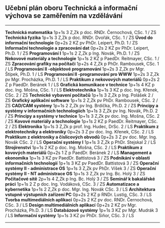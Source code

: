 ## Učební plán oboru Technická a informační výchova se zaměřením na vzdělávání

  ----------------------------------------------------- ------- --- ------ ---- ----------------------------- --------
  **Technická matematika**                              1p+1s   3   Z,Zk   p    doc. RNDr. Černochová, CSc.   1 / ZS
  **Technická fyzika**                                  1p+1s   3   Z,Zk   p    doc. RNDr. Dvořák, CSc.       1 / ZS
  **Úvod do informační technologie**                    0p+2s   2   KZ     pv   PhDr. Leipert, Ph.D.          1 / ZS
  **Informační technologie a zpracování dat**           0p+2s   2   KZ     pv   PhDr. Leipert, Ph.D.          1 / ZS
  **Programování I**                                    1p+1s   2   Z,Zk   p    Ing. Novák, Ph.D.             1 / ZS
  **Nekovové materiály a technologie**                  1p+1s   2   KZ     p    PaedDr. Reitmayer, CSc.       1 / ZS
  **Zpracování grafiky na počítači**                    1p+2s   4   Z,Zk   p    PhDr. Rambousek, CSc.         1 / LS
  **Programování II -objektové programování**           1p+2s   3   Z,Zk   pv   Mgr. Štípek, Ph.D.            1 / LS
  **Programování II -programování pro WWW**             1p+2s   3   Z,Zk   pv   Mgr. Procházka, Ph.D.         1 / LS
  **Praktikum z nekovových materiálů**                  0p+2s   2   Z      p    PaedDr. Beránek               1 / LS
  **Grafická komunikace v technice**                    1p+1s   4   KZ     p    doc. Ing. Mošna, CSc.         1 / LS
  **Elektrotechnika**                                   1p+1s   3   KZ     p    doc. Ing. Křenek, CSc.        2 / ZS
  **Technické vybavení počítačů**                       1p+1s   3   Z,Zk   p    Ing. Polášek                  2 / ZS
  **Grafický aplikační software**                       1p+1s   2   Z,Zk   pv   PhDr. Rambousek, CSc.         2 / ZS
  **CAD/CAM systémy**                                   1p+1s   2   Z,Zk   pv   Ing. Brdička, Ph.D.           2 / ZS
  **Principy a systémy v informačních technologiích**   1p+1s   3   Z,Zk   pv   Ing. Novák, Ph.D.             2 / ZS
  **Principy a systémy v technice**                     1p+1s   3   Z,Zk   pv   doc. Ing. Mošna, CSc.         2 / ZS
  **Kovové materiály a technologie**                    1p+1s   2   KZ     p    PaedDr. Reitmayer, CSc.       2 / ZS
  **Elektronika**                                       1p+1s   3   Z,Zk   p    prof. Ing. Hudec, DrSc.       2 / LS
  **Praktikum z elektrotechniky a elektroniky**         0p+2s   3   Z      pv   doc. Ing. Křenek, CSc.        2 / LS
  **Praktikum z elektroniky a číslicových obvodů**      0p+2s   3   Z      pv   doc. Mgr. Ing. Novák CSc.     2 / LS
  **Operační systémy I**                                1p+1s   3   Z,Zk   p    PhDr. Stejskal                2 / LS
  **Strojírenství**                                     1p+1s   2   KZ     p    doc. Ing. Mošna, CSc.         2 / LS
  **Praktikum z kovových materiálů**                    0p+2s   1   Z      p    PaedDr. Beránek               2 / LS
  **Management a ekonomika**                            1p+1s   3   KZ     pv   PaedDr. Battistová            3 / ZS
  **Podnikání v oblasti informačních technologií**      1p+1s   3   KZ     pv   PaedDr. Battistová            3 / ZS
  **Operační systémy II - administrace OS**             1p+1s   3   Z,Zk   pv   PhDr. Víšek                   3 / ZS
  **Operační systémy II - NT administrace OS**          1p+1s   3   Z,Zk   pv   Ing. Bc. Holý                 3 / ZS
  **Počítačové sítě**                                   2p+1s   4   Z,Zk   p    Ing. Bc. Holý                 3 / ZS
  **Seminář k bakalářské práci**                        1p+1s   2   Z      p    doc. Ing. Vodáková, CSc.      3 / ZS
  **Automatizace a kybernetika**                        1p+1s   2   Z,Zk   p    doc. Mgr. Ing. Novák CSc.     3 / LS
  **Architektura vstupně výstupních zařízení PC**       0p+2s   2   KZ     p    RNDr. Lustig, CSc.            3 / LS
  **Tvorba multimediálních aplikací**                   0p+2s   2   KZ     pv   doc. RNDr. Černochová, CSc.   3 / LS
  **Design multimediálních aplikací**                   0p+2s   2   KZ     pv   Mgr. Procházka, Ph.D.         3 / LS
  **Databázové systémy**                                1p+1s   3   KZ     pv   Mgr. Mudrák                   3 / LS
  **Informační systémy**                                1p+1s   3   KZ     pv   PhDr. Siňor, CSc.             3 / LS
  ----------------------------------------------------- ------- --- ------ ---- ----------------------------- --------
